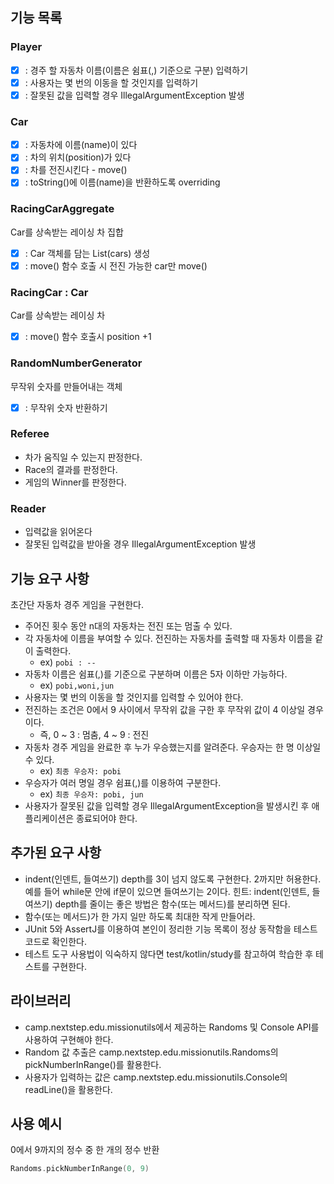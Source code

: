 ## 기능 목록

### Player
- [x] : 경주 할 자동차 이름(이름은 쉼표(,) 기준으로 구분) 입력하기
- [x] : 사용자는 몇 번의 이동을 할 것인지를 입력하기
- [x] : 잘못된 값을 입력할 경우 IllegalArgumentException 발생

### Car
- [x] : 자동차에 이름(name)이 있다  
- [x] : 차의 위치(position)가 있다
- [x] : 차를 전진시킨다 - move()
- [x] : toString()에 이름(name)을 반환하도록 overriding

### RacingCarAggregate
Car를 상속받는 레이싱 차 집합
- [x] : Car 객체를 담는 List(cars) 생성
- [x] : move() 함수 호출 시 전진 가능한 car만 move()

### RacingCar : Car
Car를 상속받는 레이싱 차
- [x] : move() 함수 호출시 position +1

### RandomNumberGenerator
무작위 숫자를 만들어내는 객체
- [x] : 무작위 숫자 반환하기

### Referee 
- 차가 움직일 수 있는지 판정한다.
- Race의 결과를 판정한다.
- 게임의 Winner를 판정한다.

### Reader 
- 입력값을 읽어온다
- 잘못된 입력값을 받아올 경우 IllegalArgumentException 발생

## 기능 요구 사항
초간단 자동차 경주 게임을 구현한다.

- 주어진 횟수 동안 n대의 자동차는 전진 또는 멈출 수 있다.
- 각 자동차에 이름을 부여할 수 있다. 전진하는 자동차를 출력할 때 자동차 이름을 같이 출력한다.
    - ex) `pobi : --`
- 자동차 이름은 쉼표(,)를 기준으로 구분하며 이름은 5자 이하만 가능하다.
    - ex) `pobi,woni,jun`
- 사용자는 몇 번의 이동을 할 것인지를 입력할 수 있어야 한다.
- 전진하는 조건은 0에서 9 사이에서 무작위 값을 구한 후 무작위 값이 4 이상일 경우이다.
    - 즉, 0 ~ 3 : 멈춤, 4 ~ 9 : 전진
- 자동차 경주 게임을 완료한 후 누가 우승했는지를 알려준다. 우승자는 한 명 이상일 수 있다.
    - ex) `최종 우승자: pobi`
- 우승자가 여러 명일 경우 쉼표(,)를 이용하여 구분한다.
    - ex) `최종 우승자: pobi, jun`
- 사용자가 잘못된 값을 입력할 경우 IllegalArgumentException을 발생시킨 후 애플리케이션은 종료되어야 한다.

## 추가된 요구 사항

- indent(인덴트, 들여쓰기) depth를 3이 넘지 않도록 구현한다. 2까지만 허용한다. 예를 들어 while문 안에 if문이 있으면 들여쓰기는 2이다. 힌트: indent(인덴트, 들여쓰기) depth를
  줄이는 좋은 방법은 함수(또는 메서드)를 분리하면 된다.
- 함수(또는 메서드)가 한 가지 일만 하도록 최대한 작게 만들어라.
- JUnit 5와 AssertJ를 이용하여 본인이 정리한 기능 목록이 정상 동작함을 테스트 코드로 확인한다.
- 테스트 도구 사용법이 익숙하지 않다면 test/kotlin/study를 참고하여 학습한 후 테스트를 구현한다.

## 라이브러리

- camp.nextstep.edu.missionutils에서 제공하는 Randoms 및 Console API를 사용하여 구현해야 한다.
- Random 값 추출은 camp.nextstep.edu.missionutils.Randoms의 pickNumberInRange()를 활용한다.
- 사용자가 입력하는 값은 camp.nextstep.edu.missionutils.Console의 readLine()을 활용한다.

## 사용 예시

0에서 9까지의 정수 중 한 개의 정수 반환

```kotlin
Randoms.pickNumberInRange(0, 9)
```